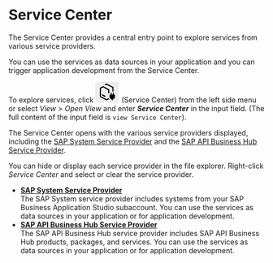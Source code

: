 <!-- loio1e8ec75c9c784b51a91c7370f269ff98 -->

# Service Center

The Service Center provides a central entry point to explore services from various service providers.

You can use the services as data sources in your application and you can trigger application development from the Service Center.

To explore services, click ![](images/Service_Center_icon_77d297f.png) \(Service Center\) from the left side menu or select *View* \> *Open View* and enter ***Service Center*** in the input field. \(The full content of the input field is `view Service Center`\).

The Service Center opens with the various service providers displayed, including the [SAP System Service Provider](SAP_System_Service_Provider_892114c.md) and the [SAP API Business Hub Service Provider](SAP_API_Business_Hub_Service_Provider_1a2f306.md).

You can hide or display each service provider in the file explorer. Right-click *Service Center* and select or clear the service provider.

-   **[SAP System Service Provider](SAP_System_Service_Provider_892114c.md "The SAP System service provider includes systems from your SAP Business Application Studio subaccount. You can use
		the services as data sources in your application or for application development.")**  
The SAP System service provider includes systems from your SAP Business Application Studio subaccount. You can use the services as data sources in your application or for application development.
-   **[SAP API Business Hub Service Provider](SAP_API_Business_Hub_Service_Provider_1a2f306.md "The SAP API Business Hub service provider includes SAP API Business Hub products,
		packages, and services. You can use the services as data sources in your application or for
		application development.")**  
The SAP API Business Hub service provider includes SAP API Business Hub products, packages, and services. You can use the services as data sources in your application or for application development.

